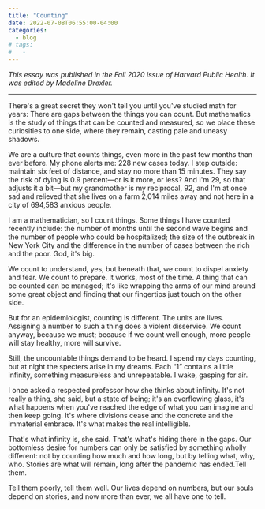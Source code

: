 ```yaml
---
title: "Counting"
date: 2022-07-08T06:55:00-04:00
categories:
  - blog
# tags:
#   - 
---
```


_This essay was published in the Fall 2020 issue of Harvard Public Health. It was edited by Madeline Drexler._

---

There's a great secret they won't tell you until you've studied math for years: There are gaps between the things you can count. But mathematics is the study of things that can be counted and measured, so we place these curiosities to one side, where they remain, casting pale and uneasy shadows.

We are a culture that counts things, even more in the past few months than ever before. My phone alerts me: 228 new cases today. I step outside: maintain six feet of distance, and stay no more than 15 minutes. They say the risk of dying is 0.9 percent—or is it more, or less? And I'm 29, so that adjusts it a bit—but my grandmother is my reciprocal, 92, and I'm at once sad and relieved that she lives on a farm 2,014 miles away and not here in a city of 694,583 anxious people.

I am a mathematician, so I count things. Some things I have counted recently include: the number of months until the second wave begins and the number of people who could be hospitalized; the size of the outbreak in New York City and the difference in the number of cases between the rich and the poor. God, it's big.

We count to understand, yes, but beneath that, we count to dispel anxiety and fear. We count to prepare. It works, most of the time. A thing that can be counted can be managed; it's like wrapping the arms of our mind around some great object and finding that our fingertips just touch on the other side.

But for an epidemiologist, counting is different. The units are lives. Assigning a number to such a thing does a violent disservice. We count anyway, because we must; because if we count well enough, more people will stay healthy, more will survive.

Still, the uncountable things demand to be heard. I spend my days counting, but at night the specters arise in my dreams. Each “1” contains a little infinity, something measureless and unrepeatable. I wake, gasping for air.

I once asked a respected professor how she thinks about infinity. It's not really a thing, she said, but a state of being; it's an overflowing glass, it's what happens when you've reached the edge of what you can imagine and then keep going. It's where divisions cease and the concrete and the immaterial embrace. It's what makes the real intelligible.

That's what infinity is, she said. That's what's hiding there in the gaps. Our bottomless desire for numbers can only be satisfied by something wholly different: not by counting how much and how long, but by telling what, why, who. Stories are what will remain, long after the pandemic has ended.Tell them.

Tell them poorly, tell them well. Our lives depend on numbers, but our souls depend on stories, and now more than ever, we all have one to tell.
